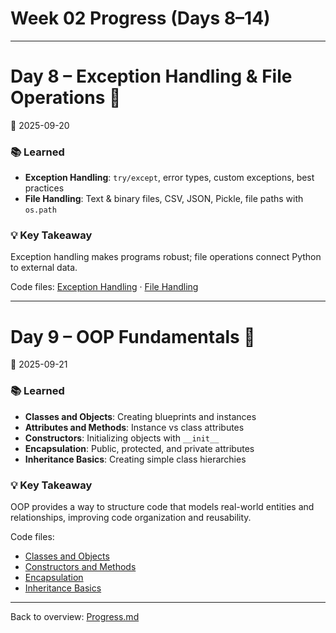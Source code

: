 # Week 02 Progress (Days 8–14)

---

# Day 8 – Exception Handling & File Operations 📂
📅 2025-09-20  

### 📚 Learned
- **Exception Handling**: `try/except`, error types, custom exceptions, best practices
- **File Handling**: Text & binary files, CSV, JSON, Pickle, file paths with `os.path`

### 💡 Key Takeaway
Exception handling makes programs robust; file operations connect Python to external data.

Code files: [Exception Handling](./Day%2001/day-08_exception_handling.py) · [File Handling](./Day%2001/day-08_file_handling.py)

---

# Day 9 – OOP Fundamentals 🧩
📅 2025-09-21

### 📚 Learned
- **Classes and Objects**: Creating blueprints and instances
- **Attributes and Methods**: Instance vs class attributes
- **Constructors**: Initializing objects with `__init__`
- **Encapsulation**: Public, protected, and private attributes
- **Inheritance Basics**: Creating simple class hierarchies

### 💡 Key Takeaway
OOP provides a way to structure code that models real-world entities and relationships, improving code organization and reusability.

Code files: 
- [Classes and Objects](./Day%2002/day-09_classes_and_objects.py)
- [Constructors and Methods](./Day%2002/day-09_constructors_and_methods.py)
- [Encapsulation](./Day%2002/day-09_encapsulation.py)
- [Inheritance Basics](./Day%2002/day-09_inheritance_basics.py)

---

Back to overview: [Progress.md](../Progress.md)
